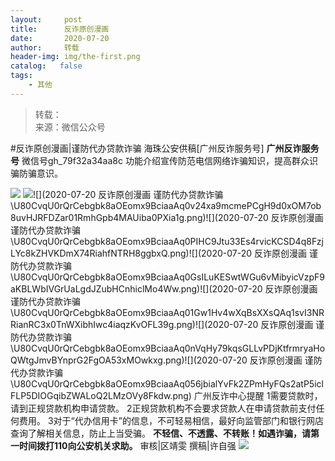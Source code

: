 ```yaml
---
layout:     post
title:      反诈原创漫画
date:       2020-07-20
author:     转载
header-img: img/the-first.png
catalog:   false
tags:
    - 其他
---
```


<blockquote><p>转载：<br>
来源：微信公众号</p></blockquote>

#反诈原创漫画|谨防代办贷款诈骗
海珠公安供稿[广州反诈服务号]
**广州反诈服务号**
微信号gh_79f32a34aa8c
功能介绍宣传防范电信网络诈骗知识，提高群众识骗防骗意识。

![]({{site.baseurl}}/postimg/U80CvqU0rQoj28lia8ADCL5AW90zEfIuXVvccckuTvwAfNpzHBuiaRG7LQyt2AE7OveqdVGuAYJ67LY7Hsla8FJw.gif)
![]({{site.baseurl}}/postimg/WZVERWWwL93QhriclIuxsPqUXoOAJIMZ1djsvmbSuqL7FVTfz1ITLaZDUgZThPJUaanbicd8icysVicHRiclRdiagibXA.jpeg)![](2020-07-20
反诈原创漫画
谨防代办贷款诈骗\\U80CvqU0rQrCebgbk8aOEomx9BciaaAq0v24xa9mcmePCgH9d0xOM7ob8uvHJRFDZar01RmhGpb4MAUiba0PXia1g.png)![](2020-07-20
反诈原创漫画
谨防代办贷款诈骗\\U80CvqU0rQrCebgbk8aOEomx9BciaaAq0PIHC9Jtu33Es4rvicKCSD4q8FzjLYc8kZHVKDmX74RiahfNTRH8ggbxQ.png)![](2020-07-20
反诈原创漫画
谨防代办贷款诈骗\\U80CvqU0rQrCebgbk8aOEomx9BciaaAq0GsILuKESwtWGu6vMibyicVzpF9aKBLWbIVGrUaLgdJZubHCnhiclMo4Ww.png)![](2020-07-20
反诈原创漫画
谨防代办贷款诈骗\\U80CvqU0rQrCebgbk8aOEomx9BciaaAq01Gw1Hv4wXqBsXXsQAq1svI3NRRianRC3x0TnWXibhIwc4iaqzKvOFL39g.png)![](2020-07-20
反诈原创漫画
谨防代办贷款诈骗\\U80CvqU0rQrCebgbk8aOEomx9BciaaAq0nVqHy79kqsGLLvPDjKtfrmryaHoQWtgJmvBYnprG2FgOA53xMOwkxg.png)![](2020-07-20
反诈原创漫画
谨防代办贷款诈骗\\U80CvqU0rQrCebgbk8aOEomx9BciaaAq056jbialYvFk2ZPmHyFQs2atP5iclFLP5DIOGqibZWALoQ2LMzOVy8Fkdw.png)
广州反诈中心提醒
1需要贷款时，请到正规贷款机构申请贷款。
2正规贷款机构不会要求贷款人在申请贷款前支付任何费用。
3对于“代办信用卡”的信息，不可轻易相信，最好向监管部门和银行网店查询了解相关信息，防止上当受骗。
**不轻信、不透露、不转账！如遇诈骗，请第一时间拨打110向公安机关求助。**
审核|区靖雯
撰稿|许自强
![]({{site.baseurl}}/postimg/U80CvqU0rQrCebgbk8aOEomx9BciaaAq0A3BFXjFIle4SLCjbiaR2HrMAHvZXpQ3zBHG0HeDepds3P17S77gnXhg.gif)
